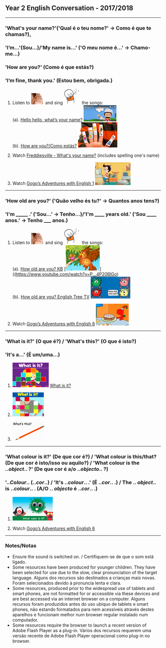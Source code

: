 ## Year 2 English Conversation - 2017/2018

***

### 'What's your name?'('Qual é o teu nome?' -> Como é que te chamas?),
### 'I’m…'(Sou...)/'My name is…' ('O meu nome é...' -> Chamo-me...)
### 'How are you?' (Como é que estás?)
### 'I’m fine, thank you.' (Estou bem, obrigada.)

1. Listen to ![listen](/images/listen.png) and sing ![sing](/images/sing.png) the songs:  
(a). [Hello hello, what’s your name?](https://www.youtube.com/watch?v=Uv1JkBL5728) [![wyn](/images/wyn1.png)](https://www.youtube.com/watch?v=Uv1JkBL5728)  
(b). [How are you?/Como estás?](https://www.youtube.com/watch?v=LxhOv3KnfA8) [![hays](/images/hays.PNG)](https://www.youtube.com/watch?v=LxhOv3KnfA8)  

2. Watch [Freddiesville - What's your name?](https://www.youtube.com/watch?v=EDmWNJ144oY) (includes spelling one's name)

3. Watch [Gogo’s Adventures with English 1](https://www.youtube.com/watch?v=9R5-W3bMX4E) [![gae1](/images/gae1.PNG)](https://www.youtube.com/watch?v=9R5-W3bMX4E)  

***

### 'How old are you?' ('Quão velho és tu?' -> Quantos anos tens?)
### 'I'm _____ .' ('Sou...' -> Tenho...)/'I'm ____ years old.' ('Sou ____ anos.' -> Tenho ___ anos.)

1. Listen to ![listen](/images/listen.png) and sing ![sing](/images/sing.png) the songs:  
(a). [How old are you? KB](https://www.youtube.com/watch?v=P__4P20BlGo) [![hoaykb](/images/hoaykb.png)]((https://www.youtube.com/watch?v=P__4P20BlGo)  
(b). [How old are you? English Tree TV](https://www.youtube.com/watch?v=x2cI4ZgsYU4) [![hoay](/images/hoay.PNG)](https://www.youtube.com/watch?v=x2cI4ZgsYU4)

2. Watch [Gogo’s Adventures with English 8](https://www.youtube.com/watch?v=sn4sp4YGz0E) [![gae8](/images/gae8.PNG)](https://www.youtube.com/watch?v=sn4sp4YGz0E)

*** 

### 'What is it?' (O que é?) / 'What's this?' (O que é isto?)
### 'It's a...' (É um/uma...)

1. [![fket](/images/fket.PNG)](https://www.youtube.com/watch?v=8-SWzpdcl6E) [What is it?](https://www.youtube.com/watch?v=8-SWzpdcl6E)  

2. [![fkea](/images/fkea.png)](https://www.youtube.com/watch?v=D_sdGxUxz_4)

3. [![dewt](/images/dewt.png)](https://youtu.be/TARreOtrWUg)

*** 

### 'What colour is it?' (De que cor é?) / 'What colour is this/that? (De que cor é isto/isso ou aquilo?) / 'What colour is the ..*object*.. ?' (De que cor é a/o ..*objecto*.. ?) 
### '..*Colour*.. (..*cor*..) / 'It's ..*colour*.. .' (É ..*cor*.. .) / The .. *object*.. is ..*colour*.. . (A/O .. *objecto* é ..*cor*.. .)

1. [![dewc](/images/dewc.png)](https://www.youtube.com/watch?v=YyFLBTTAbSE)

2. Watch [Gogo’s Adventures with English 6](https://www.youtube.com/watch?v=_2WAwT9cKAk)

***

### Notes/Notas
* Ensure the sound is switched on. / Certifiquem-se de que o som está ligado.
* Some resources have been produced for younger children. They have been selected for use due to the slow, clear pronunciation of the target language. Alguns dos recursos são destinados a crianças mais novas. Foram selecionados devido à pronuncia lenta e clara.
* Some resources, produced prior to the widespread use of tablets and smart phones, are not formatted for or accessible via these devices and are best accessed via an internet browser on a computer. Alguns recursos foram produzidos antes do uso ubíquo de tablets e smart phones, não estando formatados para nem acessíveis através destes aparelhos e funcionam melhor num browser regular instalado num computador.
* Some resources require the browser to launch a recent version of Adobe Flash Player as a plug-in. Vários dos recursos requerem uma versão recente de Adobe Flash Player operacional como plug-in no browser.
